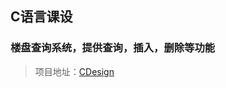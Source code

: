 ## C语言课设
### 楼盘查询系统，提供查询，插入，删除等功能

> 项目地址：[CDesign](https://github.com/hustr/DailyTest/tree/master/c/cdesign)

